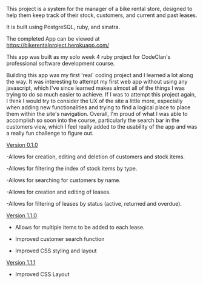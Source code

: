 This project is a system for the manager of a bike rental store, designed to help them keep track of their stock, customers, and current and past leases.

It is built using PostgreSQL, ruby, and sinatra.

The completed App can be viewed at https://bikerentalproject.herokuapp.com/

This app was built as my solo week 4 ruby project for CodeClan's professional software development course. 

Building this app was my first 'real' coding project and I learned a lot along the way. It was interesting to attempt my first web app without using any javascript, which I've since learned makes almost all of the things I was trying to do so much easier to achieve.
If I was to attempt this project again, I think I would try to consider the UX of the site a little more, especially when adding new functionalities and trying to find a logical place to place them within the site's navigation. 
Overall, I'm proud of what I was able to accomplish so soon into the course, particularly the search bar in the customers view, which I feel really added to the usability of the app and was a really fun challenge to figure out.


[Version 0.1.0](https://github.com/jennarchibald/bike_rental_project/tree/67867fd0ae6a306d1a6af637e1c3da2b8c8a8868)

-Allows for creation, editing and deletion of customers and stock items.

-Allows for filtering the index of stock items by type.

-Allows for searching for customers by name.

-Allows for creation and editing of leases.

-Allows for filtering of leases by status (active, returned and overdue).


[Version 1.1.0](https://github.com/jennarchibald/bike_rental_project/tree/7b18faecbe20df1d0cd30340811a1024b94c3bb3)

- Allows for multiple items to be added to each lease.

- Improved customer search function

- Improved CSS styling and layout

[Version 1.1.1](https://github.com/jennarchibald/bike_rental_project/tree/73605e32febed5641631d7f4de4d8a691cd86ba6)

- Improved CSS Layout
